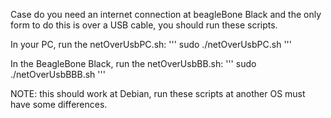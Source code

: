 

Case do you need an internet connection at beagleBone Black and the only form to do this is over a USB cable, you should run these scripts.

In your PC, run the netOverUsbPC.sh:
'''
	sudo ./netOverUsbPC.sh
'''

In the BeagleBone Black, run the netOverUsbBB.sh:
'''
	sudo ./netOverUsbBBB.sh
'''

NOTE: this should work at Debian, run these scripts at another OS must have some differences.
